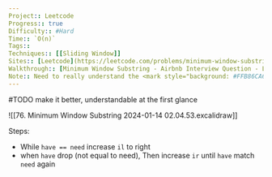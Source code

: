```yaml
---
Project:: Leetcode
Progress:: true
Difficulty:: #Hard 
Time:: `O(n)`
Tags:: 
Techniques:: [[Sliding Window]] 
Sites:: [Leetcode](https://leetcode.com/problems/minimum-window-substring/description/)
Walkthrough:: [Minimum Window Substring - Airbnb Interview Question - Leetcode 76 - YouTube](https://www.youtube.com/watch?v=jSto0O4AJbM)
Note:: Need to really understand the <mark style="background: #FFB86CA6;">drawing</mark>, but Neet is smart for using `res=[-1, -1]` so it can handle the case like `lenT > lenS` by it self
---
```


#TODO make it better, understandable at the first glance

![[76. Minimum Window Substring 2024-01-14 02.04.53.excalidraw]]

Steps:
- While `have == need` increase `il` to right
- when `have` drop (not equal to need), Then increase `ir` until `have` match `need` again